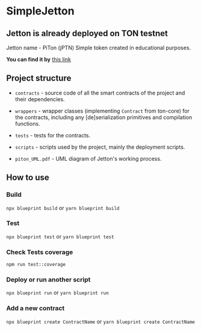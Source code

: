 # SimpleJetton

## Jetton is already deployed on TON testnet

Jetton name - PiTon (jPTN)
Simple token created in educational purposes.

**You can find it by** [this link](https://testnet.tonscan.org/address/EQA6wqQuvbjXk3bIm54ZABrIApjimtsoP5tQDI5Z7-HnebQD)


## Project structure

-   `contracts` - source code of all the smart contracts of the project and their dependencies.
-   `wrappers` - wrapper classes (implementing `Contract` from ton-core) for the contracts, including any [de]serialization primitives and compilation functions.
-   `tests` - tests for the contracts.
-   `scripts` - scripts used by the project, mainly the deployment scripts.

-   `piton_UML.pdf` - UML diagram of Jetton's working process.

## How to use

### Build

`npx blueprint build` or `yarn blueprint build`

### Test

`npx blueprint test` or `yarn blueprint test`

### Check Tests coverage
`npm run test::coverage`

### Deploy or run another script

`npx blueprint run` or `yarn blueprint run`

### Add a new contract

`npx blueprint create ContractName` or `yarn blueprint create ContractName`
